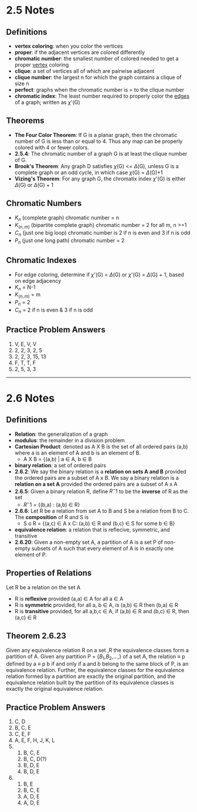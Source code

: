 # 2.5 Notes

## Definitions
- **vertex coloring**: when you color the vertices
- **proper**: if the adjacent vertices are colored differently
- **chromatic number**: the smallest number of colored needed to get a proper <ins>vertex</ins> coloring
- **clique**: a set of vertices all of which are pairwise adjacent
- **clique number**: the largest n for which the graph contains a clique of size n
- **perfect**: graphs when the chromatic number is = to the clique number
- **chromatic index**: The  least number required to properly color the <ins>edges</ins> of a graph; written as $\chi$'(G)

## Theorems
- **The Four Color Theorem**: If G is a planar graph, then the chromatic number of G is less than or equal to 4. Thus any map can be properly colored with 4 or fewer colors.
- **2.5.4**: The chromatic number of a graph G is at least the clique number of G.
- **Brook's Theorem**: Any graph D satisfies $\chi$(G) <= $\Delta$(G), unless G is a complete graph or an odd cycle, in which case $\chi$(G) = $\Delta$(G)+1
- **Vizing's Theorem**: For any graph G, the chromatix index $\chi$'(G) is either $\Delta$(G) or $\Delta$(G) + 1

## Chromatic Numbers
- $K_n$ (complete graph) chromatic number = n
- $K_(n,m)$ (bipartite complete graph) chromatic number = 2 for all m, n >=1
- $C_n$ (just one big loop) chromatic number is 2 if n is even and 3 if n is odd
- $P_n$ (just one long path) chromatic number = 2

## Chromatic Indexes
- For edge coloring, determine if $\chi$'(G) = $\Delta$(G) or $\chi$'(G) = $\Delta$(G) + 1, based on edge adjacency 
- $K_n$ = N-1
- $K_(n,m)$ = m
- $P_n$ = 2
- $C_n$ = 2 if n is even & 3 if n is odd

## Practice Problem Answers
1. V, E, V, V
2. 2, 2, 3, 2, 5
3. 2, 2, 3, 15, 13
4. F, T, T, F
5. 2, 5, 3, 3

---
# 2.6 Notes

## Definitions
- **Relation**: the generalization of a graph
- **modulus**: the remainder in a division problem
- **Cartesian Product**: denoted as A X B is the set of all ordered pairs (a,b) where a is an element of A and b is an element of B.
    - A X B = {(a,b) | a $\in$ A, b $\in$ B 
- **binary relation**: a set of ordered pairs
- **2.6.2**: We say the binary relation is a **relation on sets A and B** provided the ordered pairs are a subset of A x B. We say a binary relation is a **relation on a set A** provided the ordered pairs are a subset of A x A
- **2.6.5**: Given a binary relation R, define $R^-1$ to be the **inverse** of R as the set
    - $R^-1$ = {(b,a) : (a,b) $\in$ R}
- **2.6.6**: Let R be a relation from set A to B and S be a relation from B to C. The **composition** of R and S is
    - S o R = {(a,c) $\in$ A x C: (a,b) $\in$ R and (b,c) $\in$ S for some b $\in$ B}
- **equivalence relation**: a relation that is reflecive, symmetric, and transitive
- **2.6.20**: Given a non-empty set A, a partition of A is a set P of non-empty subsets of A such that every element of A is in exactly one element of P.

## Properties of Relations
Let R be a relation on the set A
- R is **reflexive** provided (a,a) $\in$ A for all a $\in$ A
- R is **symmetric** provided, for all a, b $\in$ A, is (a,b) $\in$ R then (b,a) $\in$ R
- R is **transitive** provided, for all a,b,c $\in$ A, if (a,b) $\in$ R and (b,c) $\in$ R, then (a,c) $\in$ R
 
## Theorem 2.6.23
Given any equivalence relation R on a set ,R the equivalence classes form a partition of A. 
Given any partition P = {$B_1$,$B_2$,...,} of a set A, the relation $\equiv$ p defined by a $\equiv$ p b if and only if a and b belong to the same block of P, is an equivalence relation.
Further, the equivalence classes for the equivalence relation formed by a partition are exactly the original partition, and the equivalence relation built by the partition of its equivalence classes is exactly the original equivalence relation.

## Practice Problem Answers
1. C, D
2. B, C, E
3. C, E, F
4. A, E, F, H, J, K, L
5. 
    1. B, C, E
    2. B, C, D(?)
    3. B, D, E
    4. B, D, E
6.  
    1. B, E
    2. B, C, E
    3. A, D, E
    4. A, D, E

